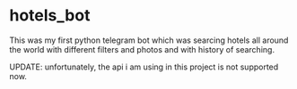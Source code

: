 # hotels_bot

This was my first python telegram bot which was searcing hotels all around the world with different filters and photos and with history of searching.

UPDATE: unfortunately, the api i am using in this project is not supported now.
